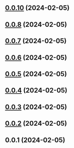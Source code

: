 ## [0.0.10](https://github.com/enncy/items-adder-preview/compare/0.0.8...0.0.10) (2024-02-05)



## [0.0.8](https://github.com/enncy/items-adder-preview/compare/0.0.7...0.0.8) (2024-02-05)



## [0.0.7](https://github.com/enncy/items-adder-preview/compare/0.0.6...0.0.7) (2024-02-05)



## [0.0.6](https://github.com/enncy/items-adder-preview/compare/0.0.5...0.0.6) (2024-02-05)



## [0.0.5](https://github.com/enncy/items-adder-preview/compare/0.0.4...0.0.5) (2024-02-05)



## [0.0.4](https://github.com/enncy/items-adder-preview/compare/0.0.3...0.0.4) (2024-02-05)



## [0.0.3](https://github.com/enncy/items-adder-preview/compare/0.0.2...0.0.3) (2024-02-05)



## [0.0.2](https://github.com/enncy/items-adder-preview/compare/0.0.1...0.0.2) (2024-02-05)



## 0.0.1 (2024-02-05)



